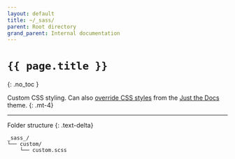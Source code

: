 ```yaml
---
layout: default
title: ~/_sass/
parent: Root directory
grand_parent: Internal documentation
---
```


# `{{ page.title }}`
{: .no_toc }

Custom CSS styling. Can also [override CSS styles](https://pmarsceill.github.io/just-the-docs/docs/customization/#override-and-completely-custom-styles) from the [Just the Docs](https://pmarsceill.github.io/just-the-docs/) theme.
{: .mt-4}

---
Folder structure
{: .text-delta}

```treeview
_sass_/
└── custom/
    └── custom.scss
```
